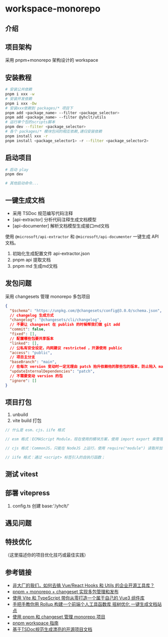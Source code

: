 # workspace-monorepo

## 介绍

## 项目架构

采用 pnpm+monorepo 架构设计的 workspace

## 安装教程

```bash
# 安装公共依赖
pnpm i xxx -w
# 安装开发依赖
pnpm i xxx -Dw
# 安装xxx依赖到 packages/* 项目下
pnpm add <package_name> --filter <package_selector>
pnpm add <package_name> --filter @yhclt/utils
# 运行单个包的scripts脚本
pnpm dev --filter <package_selector>
# 各个 packages/* 模块包间的相互依赖,递归安装依赖
pnpm install xxx -r
pnpm install <package_selector1> -r --filter <package_selector2>

```

## 启动项目

```bash
# 启动 play
pnpm dev

# 其他启动命令...
```

## 一键生成文档

- 采用 TSDoc 规范编写代码注释
- [api-extractor] 分析代码注释生成文档模型
- [api-documenter] 解析文档模型生成接口md文档

使用 `@microsoft/api-extractor` 和 `@microsoft/api-documenter` 一键生成 API 文档。

1. 初始化生成配置文件 api-extractor.json
2. pnpm api 提取文档
3. pnpm md 生成md文档

## 发包问题

采用 changesets 管理 monorepo 多包项目

```json
{
  "$schema": "https://unpkg.com/@changesets/config@3.0.0/schema.json",
  // changelog 生成方式
  "changelog": "@changesets/cli/changelog",
  // 不要让 changeset 在 publish 的时候帮我们做 git add
  "commit": false,
  "fixed": [],
  // 配置哪些包要共享版本
  "linked": [],
  // 公私有安全设定，内网建议 restricted ，开源使用 public
  "access": "public",
  // 项目主分支
  "baseBranch": "main",
  // 在每次 version 变动时一定无理由 patch 抬升依赖他的那些包的版本，防止陷入 major 优先的未更新问题
  "updateInternalDependencies": "patch",
  // 不需要变动 version 的包
  "ignore": []
}
```

## 项目打包

1. unbuild
2. vite build 打包

```js
// 什么是 esm、cjs、iife 格式

// esm 格式：ECMAScript Module，现在使用的模块方案，使用 import export 来管理依赖

// cjs 格式：CommonJS，只能在 NodeJS 上运行，使用 require("module") 读取并加载模块；

// iife 格式：通过 <script> 标签引入的自执行函数；
```

## 测试 vitest

## 部署 vitepress

1. config.ts 创建 base:'/yhclt/'

## 遇见问题

## 特技优化

（这里描述你的项目优化技巧或最佳实践）

## 参考链接

- [非大厂的我们，如何去搞 Vue/React Hooks 和 Utils 的企业开源工具库？](https://juejin.cn/post/7165671737076482062#heading-2)
- [pnpm + monorepo + changeset 实现多包管理和发布](https://www.swvq.com/boutique/detail/tanhbeahkg)
- [使用 Vite 和 TypeScript 带你从零打造一个属于自己的 Vue3 组件库](https://juejin.cn/post/7117886038126624805#heading-17)
- [手把手教你用 Rollup 构建一个前端个人工具函数库 摇树优化 一键生成文档站点](https://juejin.cn/post/7245584147456426045#heading-7)
- [使用 pnpm 和 changeset 管理 monorepo 项目](https://juejin.cn/post/7117886038126624805#heading-17)
- [pnpm workspace 指南](https://pnpm.io/zh/feature-comparison)
- [基于TSDoc规范生成漂亮的开源项目文档](https://juejin.cn/post/7275943600780787753?searchId=202408312125260968A15D4199BF36B1A5#heading-4)

<!-- {

// "*.{css,scss,vue}": "stylelint --cache --fix"
  "devDependencies": {
    "typedoc": "^0.25.13",
    "typedoc-plugin-markdown": "^4.0.3",
    "vue": "^3.4.27"
  }
} -->
